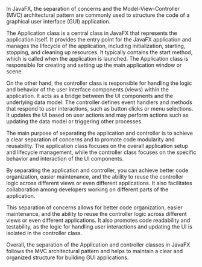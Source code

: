 In JavaFX, the separation of concerns and the Model-View-Controller (MVC) architectural pattern are commonly used to structure the code of a graphical user interface (GUI) application.

The Application class is a central class in JavaFX that represents the application itself. It provides the entry point for the JavaFX application and manages the lifecycle of the application, including initialization, starting, stopping, and cleaning up resources. It typically contains the start method, which is called when the application is launched. The Application class is responsible for creating and setting up the main application window or scene.

On the other hand, the controller class is responsible for handling the logic and behavior of the user interface components (views) within the application. It acts as a bridge between the UI components and the underlying data model. The controller defines event handlers and methods that respond to user interactions, such as button clicks or menu selections. It updates the UI based on user actions and may perform actions such as updating the data model or triggering other processes.

The main purpose of separating the application and controller is to achieve a clear separation of concerns and to promote code modularity and reusability. The application class focuses on the overall application setup and lifecycle management, while the controller class focuses on the specific behavior and interaction of the UI components.

By separating the application and controller, you can achieve better code organization, easier maintenance, and the ability to reuse the controller logic across different views or even different applications. It also facilitates collaboration among developers working on different parts of the application.

This separation of concerns allows for better code organization, easier maintenance, and the ability to reuse the controller logic across different views or even different applications. It also promotes code readability and testability, as the logic for handling user interactions and updating the UI is isolated in the controller class.

Overall, the separation of the Application and controller classes in JavaFX follows the MVC architectural pattern and helps to maintain a clear and organized structure for building GUI applications.